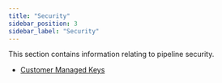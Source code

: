 ```yaml
---
title: "Security"
sidebar_position: 3
sidebar_label: "Security"
---
```


This section contains information relating to pipeline security.

- [Customer Managed Keys](/docs/pipeline/security/customer-managed-keys/index.md)
